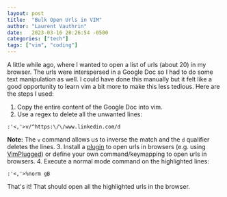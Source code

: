 ```yaml
---
layout: post
title:  "Bulk Open Urls in VIM"
author: "Laurent Vauthrin"
date:   2023-03-16 20:26:54 -0500
categories: ["tech"]
tags: ["vim", "coding"]
---
```


A little while ago, where I wanted to open a list of urls (about 20) in my browser.  The urls were interspersed in a Google Doc so I had to do some text manipulation as well.  I could have done this manually but it felt like a good opportunity to learn vim a bit more to make this less tedious.  Here are the steps I used:

1. Copy the entire content of the Google Doc into vim.
2. Use a regex to delete all the unwanted lines:
  ```
  :'<,'>v/^https:\/\/www.linkedin.com/d
  ```
  **Note:** The `v` command allows us to inverse the match and the `d` qualifier deletes the lines.
3. Install a [plugin](https://github.com/dhruvasagar/vim-open-url) to open urls in browsers (e.g. using [VimPlugged](https://github.com/junegunn/vim-plug)) or define your own command/keymapping to open urls in browsers.
4. Execute a normal mode command on the highlighted lines:
  ```
  :'<,'>%norm gB
  ```

That's it!  That should open all the highlighted urls in the browser.
